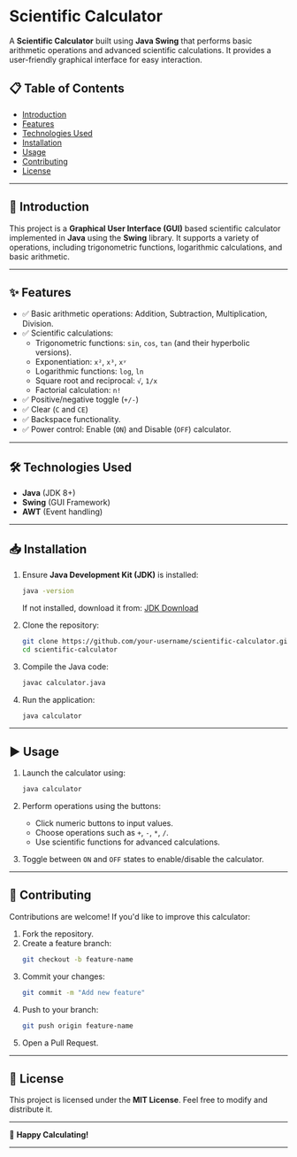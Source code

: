 # Scientific Calculator

A **Scientific Calculator** built using **Java Swing** that performs basic arithmetic operations and advanced scientific calculations. It provides a user-friendly graphical interface for easy interaction.

## 📋 Table of Contents
- [Introduction](#-introduction)
- [Features](#-features)
- [Technologies Used](#-technologies-used)
- [Installation](#-installation)
- [Usage](#-usage)
- [Contributing](#-contributing)
- [License](#-license)

---

## 📖 Introduction
This project is a **Graphical User Interface (GUI)** based scientific calculator implemented in **Java** using the **Swing** library. It supports a variety of operations, including trigonometric functions, logarithmic calculations, and basic arithmetic.

---

## ✨ Features
- ✅ Basic arithmetic operations: Addition, Subtraction, Multiplication, Division.
- ✅ Scientific calculations:
    - Trigonometric functions: `sin`, `cos`, `tan` (and their hyperbolic versions).
    - Exponentiation: `x²`, `x³`, `xʸ`
    - Logarithmic functions: `log`, `ln`
    - Square root and reciprocal: `√`, `1/x`
    - Factorial calculation: `n!`
- ✅ Positive/negative toggle (`+/-`)
- ✅ Clear (`C` and `CE`)
- ✅ Backspace functionality.
- ✅ Power control: Enable (`ON`) and Disable (`OFF`) calculator.

---

## 🛠️ Technologies Used
- **Java** (JDK 8+)
- **Swing** (GUI Framework)
- **AWT** (Event handling)

---

## 📥 Installation

1. Ensure **Java Development Kit (JDK)** is installed:
    ```bash
    java -version
    ```
    If not installed, download it from: [JDK Download](https://www.oracle.com/java/technologies/javase-downloads.html)

2. Clone the repository:
    ```bash
    git clone https://github.com/your-username/scientific-calculator.git
    cd scientific-calculator
    ```

3. Compile the Java code:
    ```bash
    javac calculator.java
    ```

4. Run the application:
    ```bash
    java calculator
    ```

---

## ▶️ Usage

1. Launch the calculator using:
    ```bash
    java calculator
    ```

2. Perform operations using the buttons:
   - Click numeric buttons to input values.
   - Choose operations such as `+`, `-`, `*`, `/`.
   - Use scientific functions for advanced calculations.

3. Toggle between `ON` and `OFF` states to enable/disable the calculator.

---

## 🤝 Contributing

Contributions are welcome! If you'd like to improve this calculator:

1. Fork the repository.
2. Create a feature branch:  
    ```bash
    git checkout -b feature-name
    ```
3. Commit your changes:  
    ```bash
    git commit -m "Add new feature"
    ```
4. Push to your branch:  
    ```bash
    git push origin feature-name
    ```
5. Open a Pull Request.

---

## 📜 License

This project is licensed under the **MIT License**. Feel free to modify and distribute it.

---

🎉 **Happy Calculating!**

---
